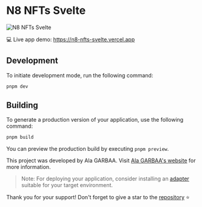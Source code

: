 # N8 NFTs Svelte

![N8 NFTs Svelte](https://github.com/ala-garbaa-pro/n8-nfts-svelte/assets/79337368/b40f44eb-23be-49a7-b15f-26f77ad2f3db)

💻 Live app demo: https://n8-nfts-svelte.vercel.app

## Development

To initiate development mode, run the following command:

```bash
pnpm dev
```

## Building

To generate a production version of your application, use the following command:

```bash
pnpm build
```

You can preview the production build by executing `pnpm preview`.

This project was developed by Ala GARBAA. Visit [Ala GARBAA's website](https://www.alagarbaa.com/) for more information.

> Note: For deploying your application, consider installing an [adapter](https://kit.svelte.dev/docs/adapters) suitable for your target environment.

Thank you for your support! Don't forget to give a star to the [repository](https://github.com/ala-garbaa-pro/n8-nfts-svelte) ⭐️
